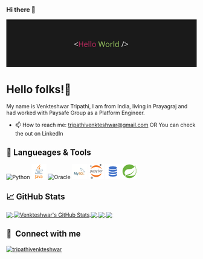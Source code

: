 ### Hi there 👋

<!--
**tripathivenkteshwar/tripathivenkteshwar** is a ✨ _special_ ✨ repository because its `README.md` (this file) appears on your GitHub profile.

Here are some ideas to get you started:

- 🔭 I’m currently working on ...
- 🌱 I’m currently learning ...
- 👯 I’m looking to collaborate on ...
- 🤔 I’m looking for help with ...
- 💬 Ask me about ...
- 📫 How to reach me: ...
- 😄 Pronouns: ...
- ⚡ Fun fact: ...
-->
![Header](https://github.com/AashimaAhuja/AashimaAhuja/blob/main/images/banner.png)

# Hello folks!👋

My name is Venkteshwar Tripathi, I am from India, living in Prayagraj and had worked with Paysafe Group as a Platform Engineer.

- 📫 How to reach me: tripathivenkteshwar@gmail.com OR You can check the out on LinkedIn

## 🔧 Langueages & Tools
<p align='left'>
  <img src="https://upload.wikimedia.org/wikipedia/commons/c/c3/Python-logo-notext.svg" alt="Python" width="40" height="40"/>
  <img src='https://raw.githubusercontent.com/github/explore/5b3600551e122a3277c2c5368af2ad5725ffa9a1/topics/java/java.png' alt="Java" width="40" height="40">
  <img src='https://upload.wikimedia.org/wikipedia/commons/3/38/AWS_Simple_Icons_Database_Amazon_RDS_Oracle_DB_Instance.svg' height='40' width='auto' alt="Oracle">
   <img src="https://raw.githubusercontent.com/github/explore/80688e429a7d4ef2fca1e82350fe8e3517d3494d/topics/mysql/mysql.png" alt="MySql" width="auto" height="40"/>
   <img src="https://raw.githubusercontent.com/github/explore/80688e429a7d4ef2fca1e82350fe8e3517d3494d/topics/jupyter-notebook/jupyter-notebook.png" alt="jupyter" width="40" height="40">
     <img src="https://raw.githubusercontent.com/github/explore/80688e429a7d4ef2fca1e82350fe8e3517d3494d/topics/sql/sql.png" alt="Sql" width="auto" height="40"/>
     <img src="https://raw.githubusercontent.com/github/explore/80688e429a7d4ef2fca1e82350fe8e3517d3494d/topics/spring-boot/spring-boot.png" alt="spring-boot" width="auto" height="40"/>
</p>


## &#x1f4c8; GitHub Stats

<a href="https://github.com/tripathivenkteshwar/tripathivenkteshwar">
  <img align="center" src="https://github-readme-stats.vercel.app/api/top-langs/?username=tripathivenkteshwar&title_color=ffffff&text_color=c9cacc&icon_color=2bbc8a&bg_color=1d1f21&langs_count=4" />
</a>
<a href="https://github.com/tripathivenkteshwar/tripathivenkteshwar">
  <img align="center" src="https://github-readme-stats.vercel.app/api?username=tripathivenkteshwar&show_icons=true&line_height=27&count_private=true&title_color=ffffff&text_color=c9cacc&icon_color=2bbc8a&bg_color=1d1f21" alt="Venkteshwar's GitHub Stats" />
</a>
<a href="https://github.com/tripathivenkteshwar/tripathivenkteshwar">
   <img align="center" src="https://github-readme-stats.vercel.app/api/pin/?username=tripathivenkteshwar&repo=Cricket-ODI-Match-Prediction&title_color=ffffff&text_color=c9cacc&icon_color=2bbc8a&bg_color=1d1f21" />
</a>
<a href="https://github.com/tripathivenkteshwar/tripathivenkteshwar">
   <img align="center" src="https://github-readme-stats.vercel.app/api/pin/?username=tripathivenkteshwar&repo=Vehicle-Sales-Data-Analysis&title_color=ffffff&text_color=c9cacc&icon_color=2bbc8a&bg_color=1d1f21" />
</a>
</a>
<a href="https://github.com/tripathivenkteshwar/tripathivenkteshwar">
   <img align="center" src="https://github-readme-stats.vercel.app/api/pin/?username=tripathivenkteshwar&repo=digit-recognizer&title_color=ffffff&text_color=c9cacc&icon_color=2bbc8a&bg_color=1d1f21" />
</a>

## 🔗 &nbsp;**Connect with me**
<p align="left">
<a href="https://www.linkedin.com/in/venkteshwar-tripathi/" target="blank"><img align="center" src="https://raw.githubusercontent.com/rahuldkjain/github-profile-readme-generator/master/src/images/icons/Social/linked-in-alt.svg" alt="tripathivenkteshwar" height="30" width="40" /></a>


[1.1]: https://i.imgur.com/Vahbdkj.png (linkedin icon)
